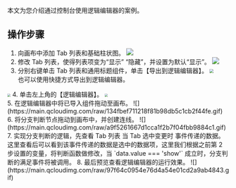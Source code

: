 
本文为您介绍通过控制台使用逻辑编辑器的案例。

## 操作步骤
1. 向画布中添加 Tab 列表和基础柱状图。
![](https://main.qcloudimg.com/raw/99f966379b0a0b3149f33132074d8f18.gif)
2. 修改 Tab 列表，使得列表项变为“显示” “隐藏”，并设置为默认“显示”。
![](https://main.qcloudimg.com/raw/06c6151f1c0a2ef854dc37985ea0aaa9.gif)
3. 分别右键单击 Tab 列表和通用标题组件，单击【导出到逻辑编辑器】。
<img src="https://main.qcloudimg.com/raw/2756b35355feb17b9c9f41719dcfe2cf.png"  style="zoom:55%;"><br>
也可以使用快捷方式导出到逻辑编辑器。
<img src="https://main.qcloudimg.com/raw/29e85721694da72a35fe45387cc8e31e.png"  style="zoom:45%;">
4. 单击左上角的【逻辑编辑器】。
<img src="https://main.qcloudimg.com/raw/7c681543989b5c48ba1a61594ad0cbfb.png"  style="zoom:45%;"><br>
5. 在逻辑编辑器中将已导入组件拖动至画布。
![](https://main.qcloudimg.com/raw/134fbef711218f81b98db5c1cb2f44fe.gif)
6. 将分支判断节点拖动到画布中，并创建连线。
![](https://main.qcloudimg.com/raw/a9f5261667d1cca1f2b7f04fbb9884c1.gif)
7. 实现分支判断的逻辑，先查看 Tab 列表 当 Tab 选中变更时 事件传递的数据。这里查看后可以看到该事件传递的数据是选中的数据项，这里我们根据之前第 2 步设置的变量，将判断函数做修改，当 `data.value === 'show'` 成立时，分支判断的满足事件将被调用。
8. 最后预览查看逻辑编辑器的运行效果。
![](https://main.qcloudimg.com/raw/97f64c0954e76d4a54e01cd2a9ab4843.gif)

